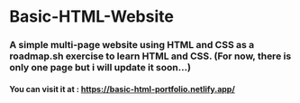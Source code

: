 # Basic-HTML-Website
### A simple multi-page website using HTML and CSS as a roadmap.sh exercise to learn HTML and CSS. (For now, there is only one page but i will update it soon...)
#### You can visit it at : https://basic-html-portfolio.netlify.app/
